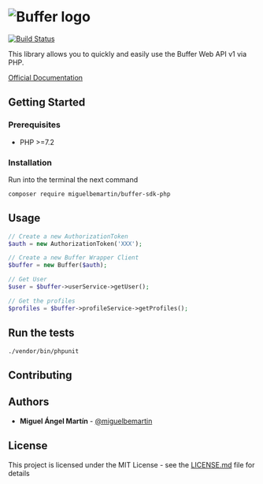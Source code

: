 # ![Buffer logo](https://buffer.com/images/buffer-logo.svg)

[![Build Status](https://travis-ci.org/miguelbemartin/buffer-sdk-php.svg?branch=master)](https://travis-ci.org/miguelbemartin/buffer-sdk-php)

This library allows you to quickly and easily use the Buffer Web API v1 via PHP.

[Official Documentation](https://buffer.com/developers)


## Getting Started

### Prerequisites
- PHP >=7.2

### Installation
Run into the terminal the next command

```
composer require miguelbemartin/buffer-sdk-php
```

## Usage

```php
// Create a new AuthorizationToken
$auth = new AuthorizationToken('XXX');

// Create a new Buffer Wrapper Client
$buffer = new Buffer($auth);

// Get User
$user = $buffer->userService->getUser();

// Get the profiles
$profiles = $buffer->profileService->getProfiles();
```

## Run the tests

```
./vendor/bin/phpunit
```

## Contributing

## Authors
* **Miguel Ángel Martín** - [@miguelbemartin](https://twitter.com/miguelbemartin)

## License
This project is licensed under the MIT License - see the [LICENSE.md](LICENSE.md) file for details
